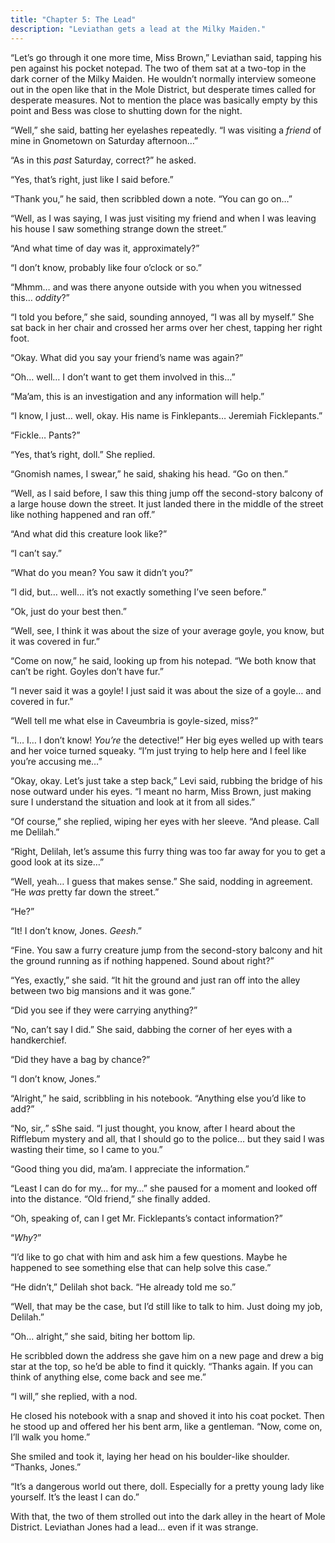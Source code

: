 ```yaml
---
title: "Chapter 5: The Lead"
description: "Leviathan gets a lead at the Milky Maiden."
---
```


“Let’s go through it one more time, Miss Brown,” Leviathan said, tapping his pen against his pocket notepad. The two of them sat at a two-top in the dark corner of the Milky Maiden. He wouldn’t normally interview someone out in the open like that in the Mole District, but desperate times called for desperate measures. Not to mention the place was basically empty by this point and Bess was close to shutting down for the night.

“Well,” she said, batting her eyelashes repeatedly. “I was visiting a _friend_ of mine in Gnometown on Saturday afternoon…”

“As in this _past_ Saturday, correct?” he asked.

“Yes, that’s right, just like I said before.”

“Thank you,” he said, then scribbled down a note. “You can go on…”

“Well, as I was saying, I was just visiting my friend and when I was leaving his house I saw something strange down the street.”

“And what time of day was it, approximately?”

“I don’t know, probably like four o’clock or so.”

“Mhmm… and was there anyone outside with you when you witnessed this… _oddity_?”

“I told you before,” she said, sounding annoyed, “I was all by myself.” She sat back in her chair and crossed her arms over her chest, tapping her right foot.

“Okay. What did you say your friend’s name was again?”

“Oh… well… I don’t want to get them involved in this…”

“Ma’am, this is an investigation and any information will help.”

“I know, I just… well, okay. His name is Finklepants… Jeremiah Ficklepants.”

“Fickle… Pants?”

“Yes, that’s right, doll.” She replied.

“Gnomish names, I swear,” he said, shaking his head. “Go on then.”

“Well, as I said before, I saw this thing jump off the second-story balcony of a large house down the street. It just landed there in the middle of the street like nothing happened and ran off.”

“And what did this creature look like?”

“I can’t say.”

“What do you mean? You saw it didn’t you?”

“I did, but… well… it’s not exactly something I’ve seen before.”

“Ok, just do your best then.”

“Well, see, I think it was about the size of your average goyle, you know, but it was covered in fur.”

“Come on now,” he said, looking up from his notepad. “We both know that can’t be right. Goyles don’t have fur.”

“I never said it was a goyle! I just said it was about the size of a goyle… and covered in fur.”

“Well tell me what else in Caveumbria is goyle-sized, miss?”

“I… I… I don’t know! _You’re_ the detective!” Her big eyes welled up with tears and her voice turned squeaky. “I’m just trying to help here and I feel like you’re accusing me…”

“Okay, okay. Let’s just take a step back,” Levi said, rubbing the bridge of his nose outward under his eyes. “I meant no harm, Miss Brown, just making sure I understand the situation and look at it from all sides.”

“Of course,” she replied, wiping her eyes with her sleeve. “And please. Call me Delilah.”

“Right, Delilah, let’s assume this furry thing was too far away for you to get a good look at its size…”

“Well, yeah… I guess that makes sense.” She said, nodding in agreement. “He _was_ pretty far down the street.”

“He?”

“It! I don’t know, Jones. _Geesh_.”

“Fine. You saw a furry creature jump from the second-story balcony and hit the ground running as if nothing happened. Sound about right?”

“Yes, exactly,” she said. “It hit the ground and just ran off into the alley between two big mansions and it was gone.”

“Did you see if they were carrying anything?”

“No, can’t say I did.” She said, dabbing the corner of her eyes with a handkerchief.

“Did they have a bag by chance?”

“I don’t know, Jones.”

“Alright,” he said, scribbling in his notebook. “Anything else you’d like to add?”

“No, sir,.” sShe said. “I just thought, you know, after I heard about the Rifflebum mystery and all, that I should go to the police… but they said I was wasting their time, so I came to you.”

“Good thing you did, ma’am. I appreciate the information.”

“Least I can do for my… for my…” she paused for a moment and looked off into the distance. “Old friend,” she finally added.

“Oh, speaking of, can I get Mr. Ficklepants’s contact information?”

“_Why_?”

“I’d like to go chat with him and ask him a few questions. Maybe he happened to see something else that can help solve this case.”

“He didn’t,” Delilah shot back. “He already told me so.”

“Well, that may be the case, but I’d still like to talk to him. Just doing my job, Delilah.”

“Oh… alright,” she said, biting her bottom lip.

He scribbled down the address she gave him on a new page and drew a big star at the top, so he’d be able to find it quickly. “Thanks again. If you can think of anything else, come back and see me.”

“I will,” she replied, with a nod.

He closed his notebook with a snap and shoved it into his coat pocket. Then he stood up and offered her his bent arm, like a gentleman. “Now, come on, I’ll walk you home.”

She smiled and took it, laying her head on his boulder-like shoulder. “Thanks, Jones.”

“It’s a dangerous world out there, doll. Especially for a pretty young lady like yourself. It’s the least I can do.”

With that, the two of them strolled out into the dark alley in the heart of Mole District. Leviathan Jones had a lead… even if it was strange.
